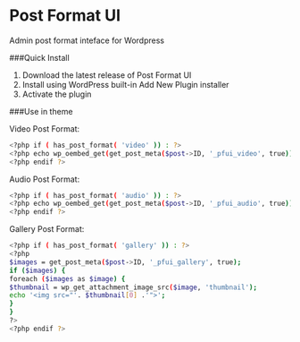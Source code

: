 # Post Format UI
Admin post format inteface for Wordpress

###Quick Install
1. Download the latest release of Post Format UI
2. Install using WordPress built-in Add New Plugin installer
3. Activate the plugin

###Use in theme

Video Post Format:
```sh
<?php if ( has_post_format( 'video' )) : ?>
<?php echo wp_oembed_get(get_post_meta($post->ID, '_pfui_video', true)); ?>
<?php endif ?>
```
Audio Post Format:
```sh
<?php if ( has_post_format( 'audio' )) : ?>
<?php echo wp_oembed_get(get_post_meta($post->ID, '_pfui_audio', true)); ?>
<?php endif ?>
```
Gallery Post Format:
```sh
<?php if ( has_post_format( 'gallery' )) : ?>
<?php
$images = get_post_meta($post->ID, '_pfui_gallery', true);
if ($images) {
foreach ($images as $image) {
$thumbnail = wp_get_attachment_image_src($image, 'thumbnail');
echo '<img src="'. $thumbnail[0] .'">';
}
}
?>
<?php endif ?>
```